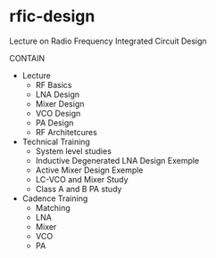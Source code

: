 # rfic-design
Lecture on Radio Frequency Integrated Circuit Design

CONTAIN 
- Lecture
    - RF Basics
    - LNA Design
    - Mixer Design
    - VCO Design
    - PA Design
    - RF Architetcures
- Technical Training
    - System level studies
    - Inductive Degenerated LNA Design Exemple
    - Active Mixer Design Exemple
    - LC-VCO and Mixer Study
    - Class A and B PA study
- Cadence Training
    - Matching
    - LNA
    - Mixer
    - VCO
    - PA
